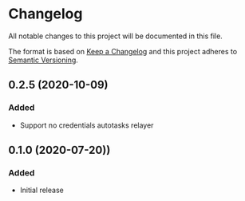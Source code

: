 # Changelog
All notable changes to this project will be documented in this file.

The format is based on [Keep a Changelog](http://keepachangelog.com/en/1.0.0/)
and this project adheres to [Semantic Versioning](http://semver.org/spec/v2.0.0.html).

## 0.2.5 (2020-10-09)
### Added
 * Support no credentials autotasks relayer

## 0.1.0 (2020-07-20))
### Added
 * Initial release
